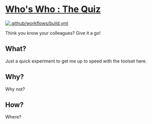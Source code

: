 # [Who's Who : The Quiz](https://wouter-admiraal-sonarsource.github.io/whoswho/dist/)

[![.github/workflows/build.yml](https://github.com/wouter-admiraal-sonarsource/whoswho/actions/workflows/build.yml/badge.svg)](https://github.com/wouter-admiraal-sonarsource/whoswho/actions/workflows/build.yml)

Think you know your colleagues? Give it a go!

## What?

Just a quick experiment to get me up to speed with the toolset here.

## Why?

Why not?

## How?

Where?
